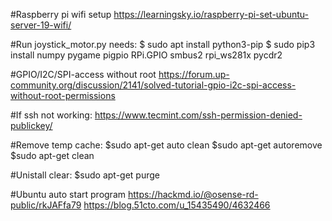 #Raspberry pi wifi setup
	https://learningsky.io/raspberry-pi-set-ubuntu-server-19-wifi/

#Run joystick_motor.py needs:
	$ sudo apt install python3-pip
	$ sudo pip3 install numpy pygame pigpio RPi.GPIO smbus2 rpi_ws281x pycdr2
	<!-- $ sudo pip3 install pygame -->
	<!-- $ sudo pip3 install pigpio -->
	<!-- $ sudo pip3 install RPi.GPIO -->
	<!-- $ sudo pip3 install smbus2 -->
	<!-- $ sudo pip3 install rpi_ws281x -->
	<!-- sudo pip3 install pycdr2 -->

#GPIO/I2C/SPI-access without root
	https://forum.up-community.org/discussion/2141/solved-tutorial-gpio-i2c-spi-access-without-root-permissions

#If ssh not working:
	https://www.tecmint.com/ssh-permission-denied-publickey/

#Remove temp cache:
	$sudo apt-get auto clean
	$sudo apt-get autoremove
	$sudo apt-get clean

#Unistall clear:
	$sudo apt-get purge

#Ubuntu auto start program
	https://hackmd.io/@osense-rd-public/rkJAFfa79
	https://blog.51cto.com/u_15435490/4632466